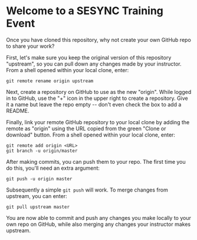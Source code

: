 # Welcome to a SESYNC Training Event

Once you have cloned this repository, why not create your own GitHub repo to share your work?

First, let's make sure you keep the original version of this repository "upstream", so you can pull down any changes made by your instructor. From a shell opened within your local clone, enter:

    git remote rename origin upstream

Next, create a repository on GitHub to use as the new "origin". While logged in to GitHub, use the "+" icon in the upper right to create a repository. Give it a name but leave the repo empty -- don't even check the box to add a README.

Finally, link your remote GitHub repository to your local clone by adding the remote as "origin" using the URL copied from the green "Clone or download" button. From a shell opened within your local clone, enter:

    git remote add origin <URL>
    git branch -u origin/master
	
After making commits, you can push them to your repo. The first time you do this, you'll need an extra argument:

    git push -u origin master
    
Subsequently a simple `git push` will work. To merge changes from upstream, you can enter:

    git pull upstream master
   
You are now able to commit and push any changes you make locally to your own repo on GitHub, while also merging any changes your instructor makes upstream.
